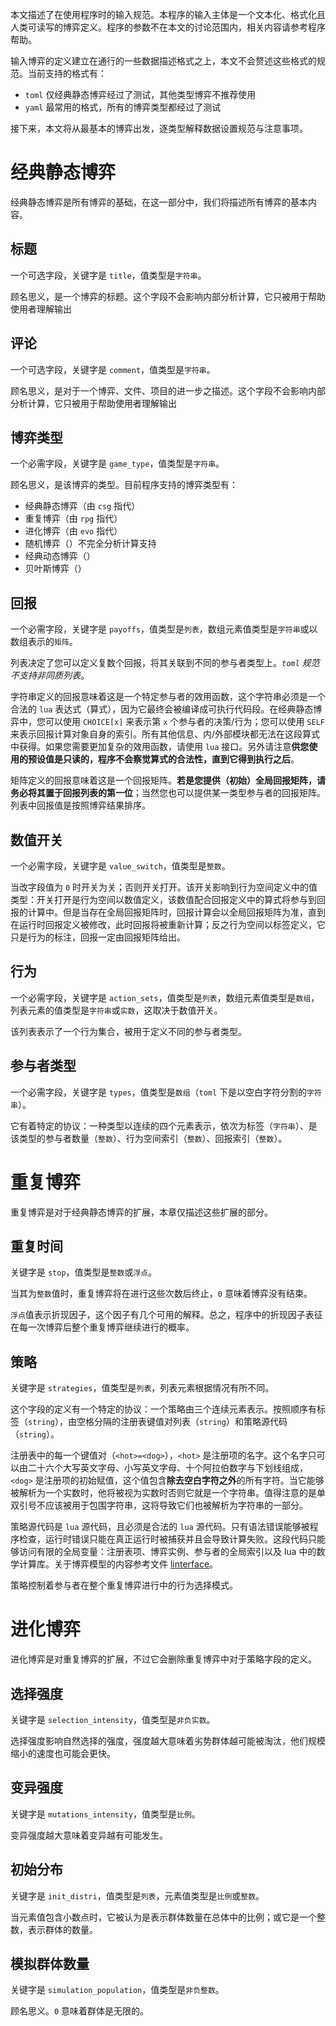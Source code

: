 本文描述了在使用程序时的输入规范。本程序的输入主体是一个文本化、格式化且人类可读写的博弈定义。程序的参数不在本文的讨论范围内，相关内容请参考程序帮助。

输入博弈的定义建立在通行的一些数据描述格式之上，本文不会赘述这些格式的规范。当前支持的格式有：

* `toml` 仅经典静态博弈经过了测试，其他类型博弈不推荐使用
* `yaml` 最常用的格式，所有的博弈类型都经过了测试

接下来，本文将从最基本的博弈出发，逐类型解释数据设置规范与注意事项。

经典静态博弈
===========

经典静态博弈是所有博弈的基础，在这一部分中，我们将描述所有博弈的基本内容。

标题
----

一个可选字段，关键字是 `title`，值类型是`字符串`。

顾名思义，是一个博弈的标题。这个字段不会影响内部分析计算，它只被用于帮助使用者理解输出

评论
----

一个可选字段，关键字是 `comment`，值类型是`字符串`。

顾名思义，是对于一个博弈、文件、项目的进一步之描述。这个字段不会影响内部分析计算，它只被用于帮助使用者理解输出

博弈类型
--------

一个必需字段，关键字是 `game_type`，值类型是`字符串`。

顾名思义，是该博弈的类型。目前程序支持的博弈类型有：
  * 经典静态博弈（由 `csg` 指代）
  * 重复博弈（由 `rpg` 指代）
  * 进化博弈（由 `evo` 指代）
  * 随机博弈（）不完全分析计算支持
  * 经典动态博弈（）
  * 贝叶斯博弈（）

回报
---

一个必需字段，关键字是 `payoffs`，值类型是`列表`，数组元素值类型是`字符串`或以数组表示的`矩阵`。

列表决定了您可以定义复数个回报，将其关联到不同的参与者类型上。_`toml` 规范不支持非同质列表_。

字符串定义的回报意味着这是一个特定参与者的效用函数，这个字符串必须是一个合法的 `lua` 表达式（算式），因为它最终会被编译成可执行代码段。在经典静态博弈中，您可以使用 `CHOICE[x]` 来表示第 `x` 个参与者的决策/行为；您可以使用 `SELF` 来表示回报计算对象自身的索引。所有其他信息、内/外部模块都无法在这段算式中获得。如果您需要更加复杂的效用函数，请使用 `lua` 接口。另外请注意**供您使用的预设值是只读的，程序不会察觉算式的合法性，直到它得到执行之后**。

矩阵定义的回报意味着这是一个回报矩阵。**若是您提供（初始）全局回报矩阵，请务必将其置于回报列表的第一位**；当然您也可以提供某一类型参与者的回报矩阵。列表中回报值是按照博弈结果排序。

数值开关
---

一个必需字段，关键字是 `value_switch`，值类型是`整数`。

当改字段值为 `0` 时开关为关；否则开关打开。该开关影响到行为空间定义中的值类型：开关打开是行为空间以数值定义，该数值配合回报定义中的算式将参与到回报的计算中。但是当存在全局回报矩阵时，回报计算会以全局回报矩阵为准，直到在运行时回报定义被修改，此时回报将被重新计算；反之行为空间以标签定义，它只是行为的标注，回报一定由回报矩阵给出。

行为
---

一个必需字段，关键字是 `action_sets`，值类型是`列表`，数组元素值类型是`数组`，列表元素的值类型是`字符串`或`实数`，这取决于数值开关。

该列表表示了一个行为集合，被用于定义不同的参与者类型。

参与者类型
---

一个必需字段，关键字是 `types`，值类型是`数组`（`toml` 下是以空白字符分割的`字符串`）。

它有着特定的协议：一种类型以连续的四个元素表示，依次为标签（`字符串`）、是该类型的参与者数量（`整数`）、行为空间索引（`整数`）、回报索引（`整数`）。

重复博弈
======

重复博弈是对于经典静态博弈的扩展，本章仅描述这些扩展的部分。

重复时间
------

关键字是 `stop`，值类型是`整数`或`浮点`。

当其为`整数`值时，重复博弈将在进行这些次数后终止，`0` 意味着博弈没有结束。

`浮点`值表示折现因子，这个因子有几个可用的解释。总之，程序中的折现因子表征在每一次博弈后整个重复博弈继续进行的概率。

策略
---

关键字是 `strategies`，值类型是`列表`，列表元素根据情况有所不同。

这个字段的定义有一个特定的协议：一个策略由三个连续元素表示。按照顺序有标签（`string`），由空格分隔的注册表键值对列表（`string`）和策略源代码（`string`）。

注册表中的每一个键值对（`<hot>=<dog>`），`<hot>` 是注册项的名字。这个名字只可以由二十六个大写英文字母、小写英文字母、十个阿拉伯数字与下划线组成，`<dog>` 是注册项的初始赋值，这个值包含**除去空白字符之外**的所有字符。当它能够被解析为一个实数时，他将被视为实数时否则它就是一个字符串。值得注意的是单双引号不应该被用于包围字符串，这将导致它们也被解析为字符串的一部分。

策略源代码是 `lua` 源代码，且必须是合法的 `lua` 源代码。只有语法错误能够被程序检查，运行时错误只能在真正运行时被捕获并且会导致计算失败。这段代码只能够访问有限的全局变量：注册表项、博弈实例、参与者的全局索引以及 lua 中的数学计算库。关于博弈模型的内容参考文件 [linterface](linterface.zh.md)。

策略控制着参与者在整个重复博弈进行中的行为选择模式。

进化博弈
======

进化博弈是对重复博弈的扩展，不过它会删除重复博弈中对于策略字段的定义。

选择强度
------

关键字是 `selection_intensity`，值类型是`非负实数`。

选择强度影响自然选择的强度，强度越大意味着劣势群体越可能被淘汰，他们规模缩小的速度也可能会更快。

变异强度
-----

关键字是 `mutations_intensity`，值类型是`比例`。

变异强度越大意味着变异越有可能发生。

初始分布
-------

关键字是 `init_distri`，值类型是`列表`，元素值类型是`比例`或`整数`。

当元素值包含小数点时，它被认为是表示群体数量在总体中的比例；或它是一个整数，表示群体的数量。

模拟群体数量
---------

关键字是 `simulation_population`，值类型是`非负整数`。

顾名思义。`0` 意味着群体是无限的。